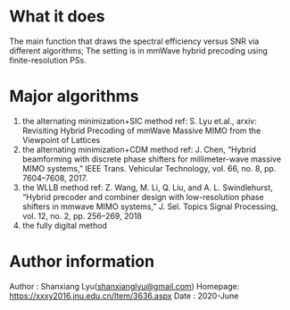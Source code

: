 # What it does
The main function that draws the spectral efficiency versus SNR via
different algorithms; The setting is in mmWave hybrid precoding using finite-resolution PSs.

# Major algorithms
 1. the alternating minimization+SIC method
ref: S. Lyu et.al., arxiv: Revisiting Hybrid Precoding of mmWave Massive MIMO from the Viewpoint of Lattices
2. the alternating minimization+CDM method 
ref: J. Chen, “Hybrid beamforming with discrete phase shifters for millimeter-wave massive MIMO systems,” IEEE Trans. Vehicular Technology, vol. 66, no. 8, pp. 7604–7608, 2017.
3. the WLLB method 
ref: Z. Wang, M. Li, Q. Liu, and A. L. Swindlehurst, “Hybrid precoder and combiner design with low-resolution phase shifters in mmwave MIMO systems,” J. Sel. Topics Signal Processing, vol. 12, no. 2, pp. 256–269, 2018
4. the fully digital method

# Author information
Author  : Shanxiang Lyu(shanxianglyu@gmail.com)
Homepage: https://xxxy2016.jnu.edu.cn/Item/3636.aspx
Date    : 2020-June
